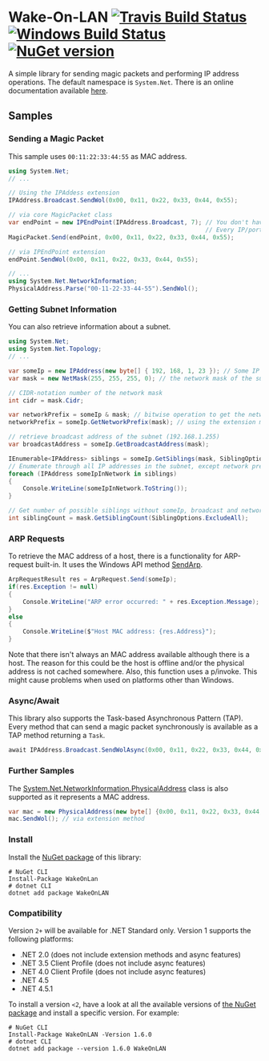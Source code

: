 # Wake-On-LAN [![Travis Build Status](https://travis-ci.org/nikeee/wake-on-lan.svg?branch=master)](https://travis-ci.org/nikeee/wake-on-lan) [![Windows Build Status](https://ci.appveyor.com/api/projects/status/2t6mkn484amt0j4o?svg=true)](https://ci.appveyor.com/project/nikeee/wake-on-lan) [![NuGet version](https://img.shields.io/nuget/v/WakeOnLan.svg)](https://nuget.org/packages/WakeOnLan)

A simple library for sending magic packets and performing IP address operations. The default namespace is `System.Net`. There is an online documentation available [here](https://nikeee.github.io/wake-on-lan/README.html).

## Samples
### Sending a Magic Packet
This sample uses `00:11:22:33:44:55` as MAC address.

```C#
using System.Net;
// ...

// Using the IPAddess extension
IPAddress.Broadcast.SendWol(0x00, 0x11, 0x22, 0x33, 0x44, 0x55);

// via core MagicPacket class
var endPoint = new IPEndPoint(IPAddress.Broadcast, 7); // You don't have to use Broadcast.
                                                       // Every IP/port-combination is possible.
MagicPacket.Send(endPoint, 0x00, 0x11, 0x22, 0x33, 0x44, 0x55);

// via IPEndPoint extension
endPoint.SendWol(0x00, 0x11, 0x22, 0x33, 0x44, 0x55);

// ...
using System.Net.NetworkInformation;
PhysicalAddress.Parse("00-11-22-33-44-55").SendWol();
```


### Getting Subnet Information
You can also retrieve information about a subnet.
```C#
using System.Net;
using System.Net.Topology;
// ...

var someIp = new IPAddress(new byte[] { 192, 168, 1, 23 }); // Some IP address in the subnet
var mask = new NetMask(255, 255, 255, 0); // the network mask of the subnet

// CIDR-notation number of the network mask
int cidr = mask.Cidr;

var networkPrefix = someIp & mask; // bitwise operation to get the network address (192.168.1.0)
networkPrefix = someIp.GetNetworkPrefix(mask); // using the extension method for IPAddress

// retrieve broadcast address of the subnet (192.168.1.255)
var broadcastAddress = someIp.GetBroadcastAddress(mask);

IEnumerable<IPAddress> siblings = someIp.GetSiblings(mask, SiblingOptions.ExcludeUnusable);
// Enumerate through all IP addresses in the subnet, except network prefix and broadcast (RFC 950, 2^n-2)
foreach (IPAddress someIpInNetwork in siblings)
{
    Console.WriteLine(someIpInNetwork.ToString());
}

// Get number of possible siblings without someIp, broadcast and network prefix
int siblingCount = mask.GetSiblingCount(SiblingOptions.ExcludeAll);
```

### ARP Requests
To retrieve the MAC address of a host, there is a functionality for ARP-request built-in. It uses the Windows API method [SendArp](http://msdn.microsoft.com/en-us/library/windows/desktop/aa366358(v=vs.85).aspx).
```C#
ArpRequestResult res = ArpRequest.Send(someIp);
if(res.Exception != null)
{
    Console.WriteLine("ARP error occurred: " + res.Exception.Message);
}
else
{
    Console.WriteLine($"Host MAC address: {res.Address}");
}
```
Note that there isn't always an MAC address available although there is a host. The reason for this could be the host is offline and/or the physical address is not cached somewhere.
Also, this function uses a p/invoke. This might cause problems when used on platforms other than Windows.

### Async/Await
This library also supports the Task-based Asynchronous Pattern (TAP). Every method that can send a magic packet synchronously is available as a TAP method returning a `Task`.
```C#
await IPAddress.Broadcast.SendWolAsync(0x00, 0x11, 0x22, 0x33, 0x44, 0x55);
```

### Further Samples
The [System.Net.NetworkInformation.PhysicalAddress](http://msdn.microsoft.com/en-us/library/system.net.networkinformation.physicaladdress(v=vs.110).aspx) class is also supported as it represents a MAC address.
```C#
var mac = new PhysicalAddress(new byte[] {0x00, 0x11, 0x22, 0x33, 0x44, 0x55});
mac.SendWol(); // via extension method
```

### Install
Install the [NuGet package](https://nuget.org/packages/WakeOnLan) of this library:
```Shell
# NuGet CLI
Install-Package WakeOnLan
# dotnet CLI
dotnet add package WakeOnLAN
```

### Compatibility
Version `2+` will be available for .NET Standard only. Version 1 supports the following platforms:
- .NET 2.0 (does not include extension methods and async features)
- .NET 3.5 Client Profile (does not include async features)
- .NET 4.0 Client Profile (does not include async features)
- .NET 4.5
- .NET 4.5.1

To install a version `<2`, have a look at all the available versions of [the NuGet package](https://www.nuget.org/packages/WakeOnLan) and install a specific version. For example:
```Shell
# NuGet CLI
Install-Package WakeOnLAN -Version 1.6.0
# dotnet CLI
dotnet add package --version 1.6.0 WakeOnLAN
```
